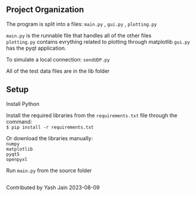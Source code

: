 
## Project Organization
The program is split into a files: `main.py` , `gui.py` , `plotting.py`

`main.py` is the runnable file that handles all of the other files  
`plotting.py` contains evrything related to plotting through matplotlib
`gui.py` has the pyqt application.

To simulate a local connection: `sendUDP.py`  

All of the test data files are in the lib folder

## Setup
Install Python

Install the required libraries from the `requirements.txt` file through the command:  
`$ pip install -r requirements.txt`

Or download the libraries manually:   
`numpy`  
`matplotlib`  
`pyqt5`  
`openpyxl`  

Run `main.py` from the source folder


##
Contributed by Yash Jain
2023-08-09
